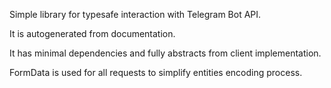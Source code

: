Simple library for typesafe interaction with Telegram Bot API.

It is autogenerated from documentation.

It has minimal dependencies and fully abstracts from client implementation.

FormData is used for all requests to simplify entities encoding process.